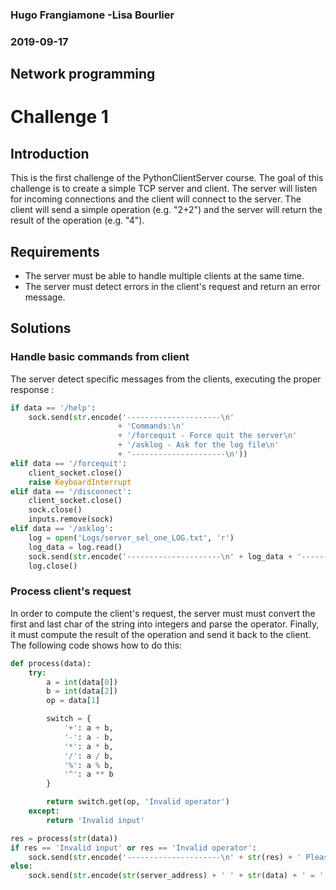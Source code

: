 ### Hugo Frangiamone -Lisa Bourlier
### 2019-09-17

## Network programming
# Challenge 1

## Introduction
This is the first challenge of the PythonClientServer course. The goal of this challenge is to create a simple TCP server and client. The server will listen for incoming connections and the client will connect to the server. The client will send a simple operation (e.g. "2+2") and the server will return the result of the operation (e.g. "4").

## Requirements
- The server must be able to handle multiple clients at the same time.
- The server must detect errors in the client's request and return an error message.

## Solutions
### Handle basic commands from client
The server detect specific messages from the clients, executing the proper response : 
```python
if data == '/help':
    sock.send(str.encode('---------------------\n' 
                        + 'Commands:\n' 
                        + '/forcequit - Force quit the server\n' 
                        + '/asklog - Ask for the log file\n' 
                        + '---------------------\n'))
elif data == '/forcequit':
    client_socket.close()
    raise KeyboardInterrupt
elif data == '/disconnect':
    client_socket.close()
    sock.close()
    inputs.remove(sock)
elif data == '/asklog':
    log = open('Logs/server_sel_one_LOG.txt', 'r')
    log_data = log.read()
    sock.send(str.encode('---------------------\n' + log_data + '---------------------\n'))
    log.close() 
```

### Process client's request
In order to compute the client's request, the server must must convert the first and last char of the string into integers and parse the operator. Finally, it must compute the result of the operation and send it back to the client. The following code shows how to do this:
```python
def process(data):
    try:
        a = int(data[0])
        b = int(data[2])
        op = data[1]

        switch = {
            '+': a + b,
            '-': a - b,
            '*': a * b,
            '/': a / b,
            '%': a % b,
            '^': a ** b
        }

        return switch.get(op, 'Invalid operator')
    except:
        return 'Invalid input'
```
```python
res = process(str(data))
if res == 'Invalid input' or res == 'Invalid operator':
    sock.send(str.encode('---------------------\n' + str(res) + ' Please try again.\n' + '---------------------\n'))
else:
    sock.send(str.encode(str(server_address) + ' ' + str(data) + ' = ' + str(res) + '\n'))
```
